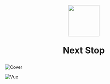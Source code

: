 <h1 align="center">
<img src="/app/assets/images/gifs/gamer_bonhomme.gif" width="100" height="100">

Next Stop
</h1>

![Cover](/app/assets/images/cover.png)

![Vue](/app/assets/images/vue-éclatée.png)
